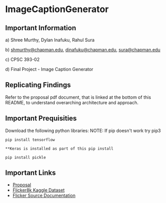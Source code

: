 # ImageCaptionGenerator

## Important Information

a) Shree Murthy, Dylan Inafuku, Rahul Sura

b) shmurthy@chapman.edu, dinafuku@chapman.edu, sura@chapman.edu

c) CPSC 393-02

d) Final Project - Image Caption Generator

## Replicating Findings

Refer to the proposal pdf document, that is linked at the bottom of this README, to understand overarching architecture and approach. 

## Important Prequisities

Download the following python libraries:
NOTE: If pip doesn't work try pip3
```
pip install tensorflow

**Keras is installed as part of this pip install
``` 

```
pip install pickle
```


## Important Links 
- [Proposal](https://github.com/shmurthy08/ImageCaptionGenerator/blob/main/proposal.pdf)
- [Flicker8k Kaggle Dataset](https://www.kaggle.com/datasets/adityajn105/flickr8k)
- [Flicker Source Documentation](https://hockenmaier.cs.illinois.edu/8k-pictures.html)
